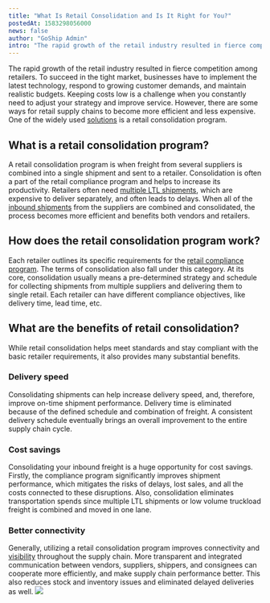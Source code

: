 ```yaml
---
title: "What Is Retail Consolidation and Is It Right for You?"
postedAt: 1583298056000
news: false
author: "GoShip Admin"
intro: "The rapid growth of the retail industry resulted in fierce competition among retailers. To succeed in the tight market, businesses have to implement the latest technology, respond to growing customer demands, and maintain realistic budgets. Keeping costs low is a challenge when you constantly need to adjust your strategy and improve service. However, there are some ways for retail supply chains to become more efficient and less expensive. One of the widely used solutions is a retail consolidation program. \n"
---
```

The rapid growth of the retail industry resulted in fierce competition among retailers. To succeed in the tight market, businesses have to implement the latest technology, respond to growing customer demands, and maintain realistic budgets. Keeping costs low is a challenge when you constantly need to adjust your strategy and improve service. However, there are some ways for retail supply chains to become more efficient and less expensive. One of the widely used [solutions](https://www.plslogistics.com/blog/3-best-practices-for-effective-vendor-management/) is a retail consolidation program.

What is a retail consolidation program?
---------------------------------------

A retail consolidation program is when freight from several suppliers is combined into a single shipment and sent to a retailer. Consolidation is often a part of the retail compliance program and helps to increase its productivity. Retailers often need [multiple LTL shipments](https://www.goship.com/blog/3-best-practices-for-successful-ltl-shipments/), which are expensive to deliver separately, and often leads to delays. When all of the [inbound shipments](https://www.goship.com/blog/how-to-manage-your-inbound-freight-shipments/) from the suppliers are combined and consolidated, the process becomes more efficient and benefits both vendors and retailers.

How does the retail consolidation program work?
-----------------------------------------------

Each retailer outlines its specific requirements for the [retail compliance program](https://www.goship.com/blog/what-is-a-vendor-compliance-program-retail/). The terms of consolidation also fall under this category. At its core, consolidation usually means a pre-determined strategy and schedule for collecting shipments from multiple suppliers and delivering them to single retail. Each retailer can have different compliance objectives, like delivery time, lead time, etc.

What are the benefits of retail consolidation?
----------------------------------------------

While retail consolidation helps meet standards and stay compliant with the basic retailer requirements, it also provides many substantial benefits.

### Delivery speed

Consolidating shipments can help increase delivery speed, and, therefore, improve on-time shipment performance. Delivery time is eliminated because of the defined schedule and combination of freight. A consistent delivery schedule eventually brings an overall improvement to the entire supply chain cycle.

### Cost savings

Consolidating your inbound freight is a huge opportunity for cost savings. Firstly, the compliance program significantly improves shipment performance, which mitigates the risks of delays, lost sales, and all the costs connected to these disruptions. Also, consolidation eliminates transportation spends since multiple LTL shipments or low volume truckload freight is combined and moved in one lane.

### Better connectivity

Generally, utilizing a retail consolidation program improves connectivity and [visibility](https://www.goship.com/blog/the-evolution-of-retail-the-role-of-visibility/) throughout the supply chain. More transparent and integrated communication between vendors, suppliers, shippers, and consignees can cooperate more efficiently, and make supply chain performance better. This also reduces stock and inventory issues and eliminated delayed deliveries as well. [![](https://www.goship.com/wp-content/uploads/2021/02/1ace89b4-fe28-40ff-a2a7-4cddc60fc9ec.png)](https://www.goship.com/)
